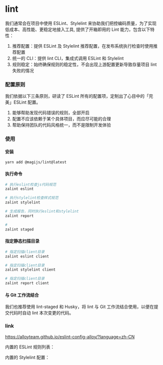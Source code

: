 # lint

我们通常会在项目中使用 ESLint、Stylelint 来协助我们把控编码质量，为了实现低成本、高性能、更稳定地接入工具, 提供了开箱即用的 Lint 能力，包含以下特性：

1. 推荐配置：提供 ESLint 及 Stylelint 推荐配置，在发布系统执行检查时使用推荐配置
2. 统一的 CLI：提供 lint CLI，集成式调用 ESLint 和 Stylelint
3. 规则稳定：始终确保规则的稳定性，不会出现上游配置更新导致存量项目 lint 失败的情况

### 配置原则

我们依据以下三条原则，研读了 ESLint 所有的配置项，定制出了心目中的「完美」ESLint 配置。

1. 能够帮助发现代码错误的规则，全部开启
2. 配置不应该依赖于某个具体项目，而应尽可能的合理
3. 帮助保持团队的代码风格统一，而不是限制开发体验

### 使用

#### 安装

```
yarn add @magijs/lint@latest
```

#### 执行命令

```bash
# 执行eslint检查js代码规范
zalint eslint

# 执行stylelint检查样式规范
zalint stylelint

# 生成报告，同时执行eslint和stylelint
zalint report

#
zalint staged
```

#### 指定静态扫描目录

```bash
# 指定扫描client目录
zalint eslint client

# 指定扫描client目录
zalint stylelint client

# 指定扫描client目录
zalint report client
```

#### 与 Git 工作流结合

我们也推荐使用 lint-staged 和 Husky，将 lint 与 Git 工作流结合使用，以便在提交代码时自动 lint 本次变更的代码。

### link

https://alloyteam.github.io/eslint-config-alloy/?language=zh-CN

内置的 ESLint 规则列表：

内置的 Stylelint 配置：
